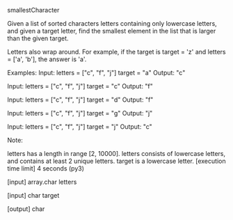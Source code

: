 smallestCharacter


Given a list of sorted characters letters containing only lowercase letters, and given a target letter, find the smallest element in the list that is larger than the given target.

Letters also wrap around. For example, if the target is target = 'z' and letters = ['a', 'b'], the answer is 'a'.

Examples:
Input:
letters = ["c", "f", "j"]
target = "a"
Output: "c"

Input:
letters = ["c", "f", "j"]
target = "c"
Output: "f"

Input:
letters = ["c", "f", "j"]
target = "d"
Output: "f"

Input:
letters = ["c", "f", "j"]
target = "g"
Output: "j"

Input:
letters = ["c", "f", "j"]
target = "j"
Output: "c"

Note:

letters has a length in range [2, 10000].
letters consists of lowercase letters, and contains at least 2 unique letters.
target is a lowercase letter.
[execution time limit] 4 seconds (py3)

[input] array.char letters

[input] char target

[output] char